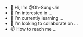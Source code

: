 - 👋 Hi, I’m @Oh-Sung-Jin
- 👀 I’m interested in ...
- 🌱 I’m currently learning ...
- 💞️ I’m looking to collaborate on ...
- 📫 How to reach me ...

<!---
Oh-Sung-Jin/Oh-Sung-Jin is a ✨ special ✨ repository because its `README.md` (this file) appears on your GitHub profile.
You can click the Preview link to take a look at your changes.
--->
